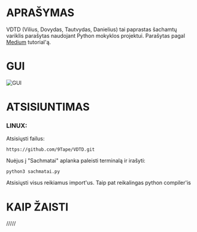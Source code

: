 # APRAŠYMAS
VDTD (Vilius, Dovydas, Tautvydas, Danielius) tai paprastas šachamtų variklis parašytas naudojant Python mokyklos projektui. Parašytas pagal [Medium](https://medium.com/dscvitpune/lets-create-a-chess-ai-8542a12afef) tutorial'ą.

# GUI

![GUI](https://cdn.discordapp.com/attachments/753632916327760033/984919528385441872/unknown.png)

# ATSISIUNTIMAS
### LINUX:
Atsisiųsti failus:

`https://github.com/9Tape/VDTD.git`

Nuėjus į "Sachmatai" aplanka paleisti terminalą ir irašyti:

`python3 sachmatai.py`

Atsisiųsti visus reikiamus import'us. Taip pat reikalingas python compiler'is

# KAIP ŽAISTI

/////
